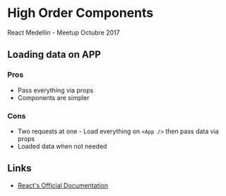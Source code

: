 # High Order Components

React Medellín - Meetup Octubre 2017

## Loading data on APP

### Pros
- Pass everything via props
- Components are simpler

### Cons
- Two requests at one - Load everything on `<App />` then pass data via props
- Loaded data when not needed

## Links
- [React's Official Documentation](https://reactjs.org/docs/higher-order-components.html)
